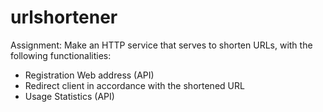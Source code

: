 # urlshortener

Assignment: Make an HTTP service that serves to shorten URLs, with the following functionalities: 
 
 - Registration Web address (API)
 - Redirect client in accordance with the shortened URL
 - Usage Statistics (API)
